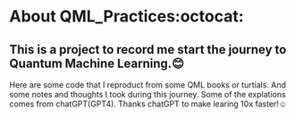 About QML_Practices:octocat:
===========================

This is a project to record me start the journey to Quantum Machine Learning.:blush:
-----------------------------------------------------------------

Here are some code that I reproduct from some QML books or turtials. 
And some notes and thoughts I took during this journey. 
Some of the explations comes from chatGPT(GPT4). Thanks chatGPT to make learing 10x faster!:relaxed: